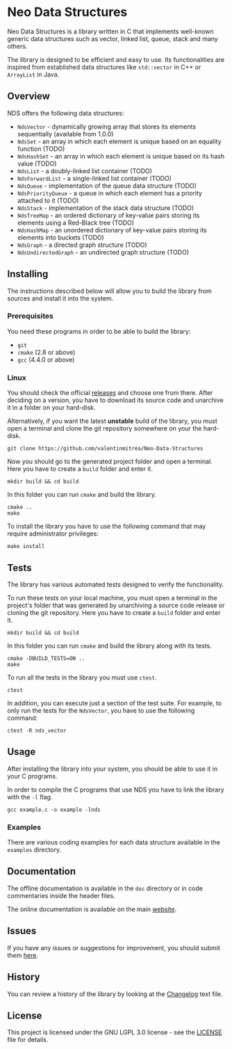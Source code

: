 # Neo Data Structures

Neo Data Structures is a library written in C that implements well-known generic data structures such as vector, linked list, queue, stack and many others.

The library is designed to be efficient and easy to use. Its functionalities are inspired from established data structures like `std::vector` in C++ or `ArrayList` in Java.

## Overview

NDS offers the following data structures:

* `NdsVector` - dynamically growing array that stores its elements sequentially (available from 1.0.0)
* `NdsSet` - an array in which each element is unique based on an equality function (TODO)
* `NdsHashSet` - an array in which each element is unique based on its hash value (TODO)
* `NdsList` - a doubly-linked list container (TODO)
* `NdsForwardList` - a single-linked list container (TODO)
* `NdsQueue` - implementation of the queue data structure (TODO)
* `NdsPriorityQueue` - a queue in which each element has a priority attached to it (TODO)
* `NdsStack` - implementation of the stack data structure (TODO)
* `NdsTreeMap` - an ordered dictionary of key-value pairs storing its elements using a Red-Black tree (TODO)
* `NdsHashMap` - an unordered dictionary of key-value pairs storing its elements into buckets (TODO)
* `NdsGraph` - a directed graph structure (TODO)
* `NdsUndirectedGraph` - an undirected graph structure (TODO)

## Installing

The instructions described below will allow you to build the library from sources and install it into the system.

### Prerequisites

You need these programs in order to be able to build the library:

* `git`
* `cmake` (2.8 or above)
* `gcc` (4.4.0 or above)

### Linux

You should check the official [releases](https://github.com/valentinmitrea/Neo-Data-Structures/releases) and choose one from there. After deciding on a version, you have to download its source code and unarchive it in a folder on your hard-disk.

Alternatively, if you want the latest **unstable** build of the library, you must open a terminal and clone the git repository somewhere on your the hard-disk.

```````````````````````````````````````````````````````````````
git clone https://github.com/valentinmitrea/Neo-Data-Structures
```````````````````````````````````````````````````````````````

Now you should go to the generated project folder and open a terminal. Here you have to create a `build` folder and enter it.

```````````````````````
mkdir build && cd build
```````````````````````

In this folder you can run `cmake` and build the library.

````````
cmake ..
make
````````

To install the library you have to use the following command that may require administrator privileges:

````````````
make install
````````````

## Tests

The library has various automated tests designed to verify the functionality.

To run these tests on your local machine, you must open a terminal in the project's folder that was generated by unarchiving a source code release or cloning the git repository. Here you have to create a `build` folder and enter it.

```````````````````````
mkdir build && cd build
```````````````````````

In this folder you can run `cmake` and build the library along with its tests.

`````````````````````````
cmake -DBUILD_TESTS=ON ..
make
`````````````````````````

To run all the tests in the library you must use `ctest`.

`````
ctest
`````

In addition, you can execute just a section of the test suite. For example, to only run the tests for the `NdsVector`, you have to use the following command:

```````````````````
ctest -R nds_vector
```````````````````

## Usage

After installing the library into your system, you should be able to use it in your C programs.

In order to compile the C programs that use NDS you have to link the library with the `-l` flag.

``````````````````````````````
gcc example.c -o example -lnds
``````````````````````````````

### Examples

There are various coding examples for each data structure available in the `examples` directory.

## Documentation

The offline documentation is available in the `doc` directory or in code commentaries inside the header files.

The online documentation is available on the main [website](http://www.mival.com/nds).

## Issues

If you have any issues or suggestions for improvement, you should submit them [here](https://github.com/valentinmitrea/Neo-Data-Structures/issues).

## History

You can review a history of the library by looking at the [Changelog](https://github.com/valentinmitrea/Neo-Data-Structures/blob/master/Changelog.txt) text file.

## License

This project is licensed under the GNU LGPL 3.0 license - see the [LICENSE](https://github.com/valentinmitrea/Neo-Data-Structures/blob/master/LICENSE) file for details.
